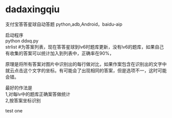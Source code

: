 # dadaxingqiu


支付宝答答星球自动答题
python,adb,Android，baidu-aip

启动程序<br>
python ddxq.py<br>
strlist #为答案列表，现在答答星球到lv6时题库更新，没有lv6的题库，如果自己有收集的答案可以统计加入到列表中，正确率在90%，<br>

原理是将所有答案对图片中识别出的每行做对比，如果作案包含在识别出的文字中就云点击这个文字的坐标。有可能会了出现相同的答案，但是选项不一，这时可能会错。<br>

最好的作法是<br>
1,对每lv中的题库正确案答做统计<br>
2,按答案坐标识别

test one
